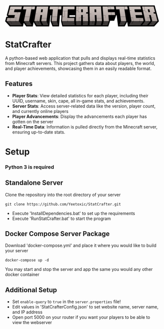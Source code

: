 ![StatCrafter Logo](statcrafter.png)

# StatCrafter

A python-based web application that pulls and displays real-time statistics from Minecraft servers. This project gathers data about players, the world, and player achievements, showcasing them in an easily readable format.

## Features

- **Player Stats**: View detailed statistics for each player, including their UUID, username, skin, cape, all in-game stats, and achievements.
- **Server Stats**: Access server-related data like the version, player count, and currently online players
- **Player Advancements**: Display the advancements each player has gotten on the server
- **Real-Time Data**: Information is pulled directly from the Minecraft server, ensuring up-to-date stats.

# Setup

### Python 3 is **required**

## Standalone Server
Clone the repository into the root directory of your server
```
git clone https://github.com/Yeetoxic/StatCrafter.git
```
- Execute 'InstallDependencies.bat' to set up the requirements
- Execute 'RunStatCrafter.bat' to start the program

## Docker Compose Server Package
Download 'docker-compose.yml' and place it where you would like to build your server
```
docker-compose up -d
```
You may start and stop the server and app the same you would any other docker container

## Additional Setup
- Set `enable-query` to `true` in the `server.properties` file!
- Edit values in 'StatCrafterConfig.json' to set website name, server name, and IP address
- Open port 5000 on your router if you want your players to be able to view the webserver
